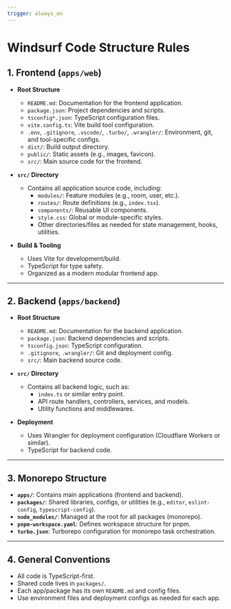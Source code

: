 ```yaml
---
trigger: always_on
---
```


# Windsurf Code Structure Rules

## 1. Frontend (`apps/web`)

- **Root Structure**
  - `README.md`: Documentation for the frontend application.
  - `package.json`: Project dependencies and scripts.
  - `tsconfig*.json`: TypeScript configuration files.
  - `vite.config.ts`: Vite build tool configuration.
  - `.env`, `.gitignore`, `.vscode/`, `.turbo/`, `.wrangler/`: Environment, git, and tool-specific configs.
  - `dist/`: Build output directory.
  - `public/`: Static assets (e.g., images, favicon).
  - `src/`: Main source code for the frontend.

- **`src/` Directory**
  - Contains all application source code, including:
    - `modules/`: Feature modules (e.g., room, user, etc.).
    - `routes/`: Route definitions (e.g., `index.tsx`).
    - `components/`: Reusable UI components.
    - `style.css`: Global or module-specific styles.
    - Other directories/files as needed for state management, hooks, utilities.

- **Build & Tooling**
  - Uses Vite for development/build.
  - TypeScript for type safety.
  - Organized as a modern modular frontend app.

---

## 2. Backend (`apps/backend`)

- **Root Structure**
  - `README.md`: Documentation for the backend application.
  - `package.json`: Backend dependencies and scripts.
  - `tsconfig.json`: TypeScript configuration.
  - `.gitignore`, `.wrangler/`: Git and deployment config.
  - `src/`: Main backend source code.

- **`src/` Directory**
  - Contains all backend logic, such as:
    - `index.ts` or similar entry point.
    - API route handlers, controllers, services, and models.
    - Utility functions and middlewares.

- **Deployment**
  - Uses Wrangler for deployment configuration (Cloudflare Workers or similar).
  - TypeScript for backend code.

---

## 3. Monorepo Structure

- **`apps/`**: Contains main applications (frontend and backend).
- **`packages/`**: Shared libraries, configs, or utilities (e.g., `editor`, `eslint-config`, `typescript-config`).
- **`node_modules/`**: Managed at the root for all packages (monorepo).
- **`pnpm-workspace.yaml`**: Defines workspace structure for pnpm.
- **`turbo.json`**: Turborepo configuration for monorepo task orchestration.

---

## 4. General Conventions

- All code is TypeScript-first.
- Shared code lives in `packages/`.
- Each app/package has its own `README.md` and config files.
- Use environment files and deployment configs as needed for each app.
